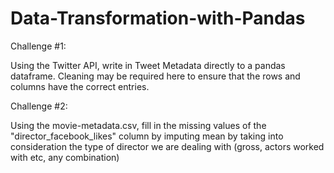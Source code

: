 # Data-Transformation-with-Pandas

Challenge #1:

Using the Twitter API, write in Tweet Metadata directly to a pandas dataframe. Cleaning may be required here to ensure that the rows and columns have the correct entries.

Challenge #2:

Using the movie-metadata.csv, fill in the missing values of the "director_facebook_likes" column by imputing mean by taking into consideration the type of director we are dealing with (gross, actors worked with etc, any combination)
